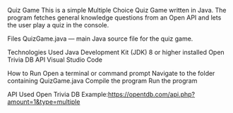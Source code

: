 Quiz Game
This is a simple Multiple Choice Quiz Game written in Java.
The program fetches general knowledge questions from an Open API and lets the user play a quiz in the console.

Files 
QuizGame.java — main Java source file for the quiz game.

Technologies Used
Java Development Kit (JDK) 8 or higher installed
Open Trivia DB API
Visual Studio Code 

How to Run 
Open a terminal or command prompt
Navigate to the folder containing QuizGame.java
Compile the program
Run the program 

API Used 
Open Trivia DB 
Example:https://opentdb.com/api.php?amount=1&type=multiple

